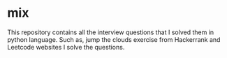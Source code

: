 # mix
This repository contains all the interview questions that I solved them in python language.
Such as, jump the clouds exercise from Hackerrank and Leetcode websites I solve the questions.
